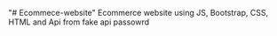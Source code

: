 "# Ecommece-website"
Ecommerce website using JS, Bootstrap, CSS, HTML and Api from fake api passowrd
